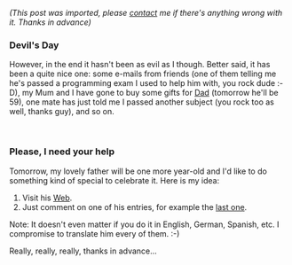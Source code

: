 *(This post was imported, please [contact](#/contact) me if there's anything wrong with it. Thanks in advance)*

<div class="entry-body">
<h3>Devil's Day</h3>
<p>
	However, in the end it hasn't been as evil as I though. Better said, it has been a quite nice one: some e-mails from friends (one of them telling me he's passed a programming exam I used to help him with, you rock dude :-D), my Mum and I have gone to buy some gifts for <a href="http://www.joseantoniocobena.com/">Dad</a> (tomorrow he'll be 59), one mate has just told me I passed another subject (you rock too as well, thanks guy), and so on.
</p>
<br />
<h3>Please, I need your help</h3>
<p>
	Tomorrow, my lovely father will be one more year-old and I'd like to do something kind of special to celebrate it. Here is my idea:
	<ol>
		<li>Visit his <a href="http://www.joseantoniocobena.com/">Web</a>.</li>
		<li>Just comment on one of his entries, for example the <a href="http://www.joseantoniocobena.com/?p=105">last one</a>.</li>
	</ol>
</p>
<p>
	Note: It doesn't even matter if you do it in English, German, Spanish, etc. I compromise to translate him every of them. :-)
</p>
<p>
	Really, really, really, thanks in advance...
</p>
</div>

